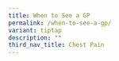 ```yaml
---
title: When to See a GP
permalink: /when-to-see-a-gp/
variant: tiptap
description: ""
third_nav_title: Chest Pain
---
```

